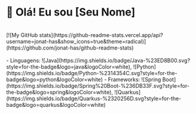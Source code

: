 # 👋 Olá! Eu sou [Seu Nome]

<div style="display: inline_block"><br>
[![My GitHub stats](https://github-readme-stats.vercel.app/api?username=jonat-has&show_icons=true&theme=radical)](https://github.com/jonat-has/github-readme-stats)
</div>

<div style="display: inline_block"><br>
- Linguagens: ![Java](https://img.shields.io/badge/Java-%23ED8B00.svg?style=for-the-badge&logo=java&logoColor=white), ![Python](https://img.shields.io/badge/Python-%2314354C.svg?style=for-the-badge&logo=python&logoColor=white)
- Frameworks: ![Spring Boot](https://img.shields.io/badge/Spring%20Boot-%236DB33F.svg?style=for-the-badge&logo=spring&logoColor=white), ![Quarkus](https://img.shields.io/badge/Quarkus-%2320256D.svg?style=for-the-badge&logo=quarkus&logoColor=white)
</div>

